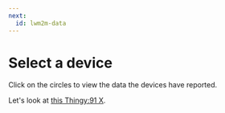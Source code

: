 ```yaml
---
next:
  id: lwm2m-data
---
```


# Select a device

Click on the circles to view the data the devices have reported.

Let's look at [this Thingy:91 X](#id:plumiped-placeman-confrier).
